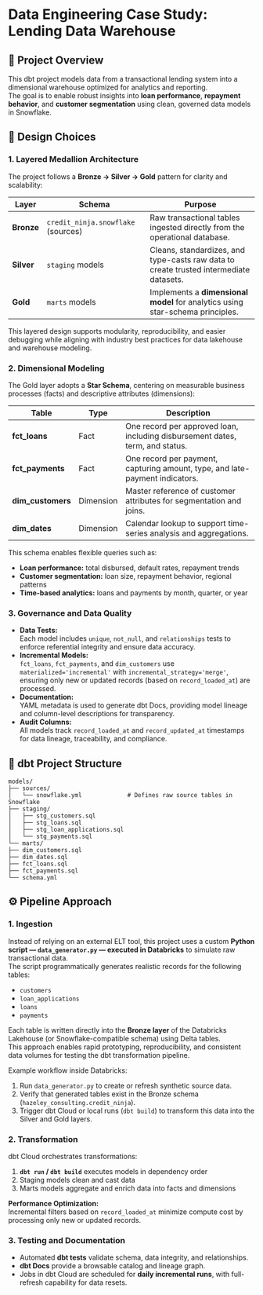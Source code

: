 # Data Engineering Case Study: Lending Data Warehouse  

## 🧭 Project Overview

This dbt project models data from a transactional lending system into a dimensional warehouse optimized for analytics and reporting.  
The goal is to enable robust insights into **loan performance**, **repayment behavior**, and **customer segmentation** using clean, governed data models in Snowflake.

## 🧱 Design Choices

### **1. Layered Medallion Architecture**

The project follows a **Bronze → Silver → Gold** pattern for clarity and scalability:

| Layer | Schema | Purpose |
|--------|---------|----------|
| **Bronze** | `credit_ninja.snowflake` (sources) | Raw transactional tables ingested directly from the operational database. |
| **Silver** | `staging` models | Cleans, standardizes, and type-casts raw data to create trusted intermediate datasets. |
| **Gold** | `marts` models | Implements a **dimensional model** for analytics using star-schema principles. |

This layered design supports modularity, reproducibility, and easier debugging while aligning with industry best practices for data lakehouse and warehouse modeling.

### **2. Dimensional Modeling**

The Gold layer adopts a **Star Schema**, centering on measurable business processes (facts) and descriptive attributes (dimensions):

| Table | Type | Description |
|--------|------|-------------|
| **fct_loans** | Fact | One record per approved loan, including disbursement dates, term, and status. |
| **fct_payments** | Fact | One record per payment, capturing amount, type, and late-payment indicators. |
| **dim_customers** | Dimension | Master reference of customer attributes for segmentation and joins. |
| **dim_dates** | Dimension | Calendar lookup to support time-series analysis and aggregations. |

This schema enables flexible queries such as:
- **Loan performance:** total disbursed, default rates, repayment trends  
- **Customer segmentation:** loan size, repayment behavior, regional patterns  
- **Time-based analytics:** loans and payments by month, quarter, or year

### **3. Governance and Data Quality**

- **Data Tests:**  
  Each model includes `unique`, `not_null`, and `relationships` tests to enforce referential integrity and ensure data accuracy.  
- **Incremental Models:**  
  `fct_loans`, `fct_payments`, and `dim_customers` use `materialized='incremental'` with `incremental_strategy='merge'`, ensuring only new or updated records (based on `record_loaded_at`) are processed.  
- **Documentation:**  
  YAML metadata is used to generate dbt Docs, providing model lineage and column-level descriptions for transparency.  
- **Audit Columns:**  
  All models track `record_loaded_at` and `record_updated_at` timestamps for data lineage, traceability, and compliance.  

## 🧩 dbt Project Structure
```
models/
├── sources/
│   └── snowflake.yml             # Defines raw source tables in Snowflake
├── staging/
│   ├── stg_customers.sql
│   ├── stg_loans.sql
│   ├── stg_loan_applications.sql
│   └── stg_payments.sql
└── marts/
├── dim_customers.sql
├── dim_dates.sql
├── fct_loans.sql
├── fct_payments.sql
└── schema.yml
```

## ⚙️ Pipeline Approach

### **1. Ingestion**

Instead of relying on an external ELT tool, this project uses a custom **Python script — `data_generator.py` — executed in Databricks** to simulate raw transactional data.  
The script programmatically generates realistic records for the following tables:  
- `customers`  
- `loan_applications`  
- `loans`  
- `payments`  

Each table is written directly into the **Bronze layer** of the Databricks Lakehouse (or Snowflake-compatible schema) using Delta tables.  
This approach enables rapid prototyping, reproducibility, and consistent data volumes for testing the dbt transformation pipeline.

Example workflow inside Databricks:
1. Run `data_generator.py` to create or refresh synthetic source data.  
2. Verify that generated tables exist in the Bronze schema (`hazeley_consulting.credit_ninja`).  
3. Trigger dbt Cloud or local runs (`dbt build`) to transform this data into the Silver and Gold layers.

### **2. Transformation**

dbt Cloud orchestrates transformations:

1. **`dbt run` / `dbt build`** executes models in dependency order  
2. Staging models clean and cast data  
3. Marts models aggregate and enrich data into facts and dimensions  

**Performance Optimization:**  
Incremental filters based on `record_loaded_at` minimize compute cost by processing only new or updated records.

### **3. Testing and Documentation**

- Automated **dbt tests** validate schema, data integrity, and relationships.  
- **dbt Docs** provide a browsable catalog and lineage graph.  
- Jobs in dbt Cloud are scheduled for **daily incremental runs**, with full-refresh capability for data resets.

